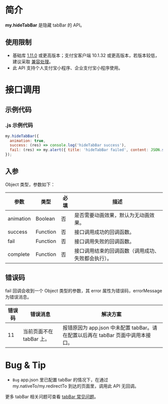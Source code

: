 # 简介
**my.hideTabBar** 是隐藏 tabBar 的 API。

## 使用限制

- 基础库 [1.11.0](https://opendocs.alipay.com/mini/framework/lib) 或更高版本；支付宝客户端 10.1.32 或更高版本，若版本较低，建议采取 [兼容处理](https://opendocs.alipay.com/mini/framework/compatibility)。
- 此 API 支持个人支付宝小程序、企业支付宝小程序使用。

# 接口调用

## 示例代码

### .js 示例代码

```javascript
my.hideTabBar({
  animation: true,
  success: (res) => console.log('hideTabBar success'),
  fail: (res) => my.alert({ title: 'hideTabBar failed', content: JSON.stringify(res) }),
});
```

## 入参

Object 类型，参数如下：

| **参数** | **类型** | **必填** | **描述** |
| --- | --- | --- | --- |
| animation | Boolean | 否 | 是否需要动画效果，默认为无动画效果。 |
| success | Function | 否 | 接口调用成功的回调函数。 |
| fail | Function | 否 | 接口调用失败的回调函数。 |
| complete | Function | 否 | 接口调用结束的回调函数（调用成功、失败都会执行）。 |

## 错误码
fail 回调会收到一个 Object 类型的参数，其 error 属性为错误码，errorMessage 为错误消息。

| **错误码** | **错误消息** | **解决方案** |
| --- | --- | --- |
| 11 | 当前页面不在 tabBar 上。  | 报错原因为 app.json 中未配置 tabBar。请在配置以后再在 tabBar 页面中调用本接口。 |


# Bug & Tip

* `Bug` app.json 里已配置 tabBar 的情况下，在通过 my.nativeTo/my.redirectTo 到达的页面里，调用此 API 无回调。

更多 tabBar 相关问题可查看 [tabBar 常见问题](https://opendocs.alipay.com/mini/api/do7urq)。
